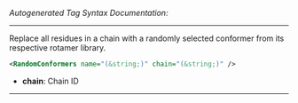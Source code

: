 _Autogenerated Tag Syntax Documentation:_

---
Replace all residues in a chain with a randomly selected conformer from its respective rotamer library.

```xml
<RandomConformers name="(&string;)" chain="(&string;)" />
```

-   **chain**: Chain ID

---
